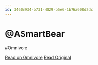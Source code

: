 ```yaml
---
id: 3460d934-b731-4829-b5e6-1b76a608d2dc
---
```


# @ASmartBear
#Omnivore

[Read on Omnivore](https://omnivore.app/me/https-blog-asmartbear-com-18de7dbedd9)
[Read Original](https://blog.asmartbear.com)

